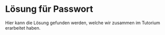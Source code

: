 # Lösung für Passwort

Hier kann die Lösung gefunden werden, welche wir zusammen im Tutorium erarbeitet haben.

<EncryptedSolution />
